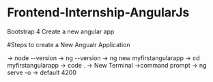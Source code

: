 # Frontend-Internship-AngularJs
Bootstrap 4
Create a new angular app

#Steps to create a New Angualr Application

-> node --version
-> ng --version
-> ng new myfirstangularapp
-> cd myfirstangularapp
-> code .
-> New Terminal ->command prompt
-> ng serve -o
-> default 4200
